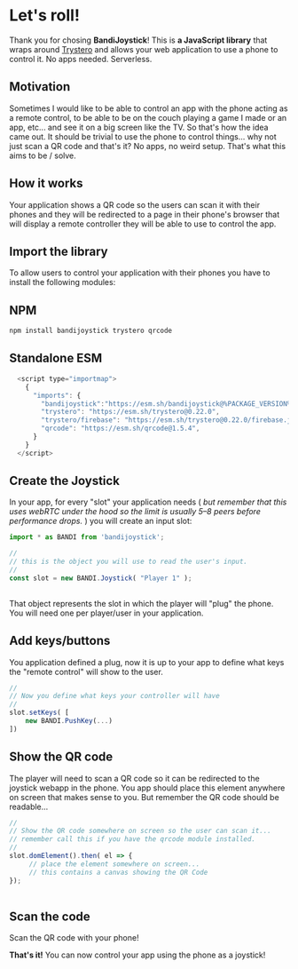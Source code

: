 # Let's roll!
Thank you for chosing **BandiJoystick**! This is **a JavaScript library** that wraps around [Trystero](https://oxism.com/trystero/) and allows your web application to use a phone to control it. No apps needed. Serverless.

## Motivation
Sometimes I would like to be able to control an app with the phone acting as a remote control, to be able to be on the couch playing a game I made or an app, etc... and see it on a big screen like the TV. So that's how the idea came out. It should be trivial to use the phone to control things... why not just scan a QR code and that's it? No apps, no weird setup. That's what this aims to be / solve.

## How it works
Your application shows a QR code so the users can scan it with their phones and they will be redirected to a page in their phone's browser that will display a remote controller they will be able to use to control the app.
 
## Import the library
To allow users to control your application with their phones you have to install the following modules:

## NPM
```bash
npm install bandijoystick trystero qrcode
```  

## Standalone ESM
```js
  <script type="importmap">
    {
      "imports": {
		"bandijoystick":"https://esm.sh/bandijoystick@%PACKAGE_VERSION%",
        "trystero": "https://esm.sh/trystero@0.22.0",
        "trystero/firebase": "https://esm.sh/trystero@0.22.0/firebase.js",
        "qrcode": "https://esm.sh/qrcode@1.5.4",
      }
    }
  </script>
``` 

## Create the Joystick
In your app, for every "slot" your application needs ( *but remember that this uses webRTC under the hood so the limit is usually 5–8 peers before performance drops.* ) you will create an input slot:

```javascript 
import * as BANDI from 'bandijoystick';

//
// this is the object you will use to read the user's input.
//
const slot = new BANDI.Joystick( "Player 1" );
 
```
That object represents the slot in which the player will "plug" the phone. You will need one per player/user in your application. 

## Add keys/buttons 
You application defined a plug, now it is up to your app to define what keys the "remote control" will show to the user.

```javascript 
//
// Now you define what keys your controller will have
//
slot.setKeys( [
	new BANDI.PushKey(...)
])
```

## Show the QR code
The player will need to scan a QR code so it can be redirected to the joystick webapp in the phone. You app should place this element anywhere on screen that makes sense to you. But remember the QR code should be readable...

```javascript
//
// Show the QR code somewhere on screen so the user can scan it...
// remember call this if you have the qrcode module installed.
//
slot.domElement().then( el => {
	 // place the element somewhere on screen...
	 // this contains a canvas showing the QR Code
}); 
 
```

## Scan the code
Scan the QR code with your phone!

**That's it!** You can now control your app using the phone as a joystick!